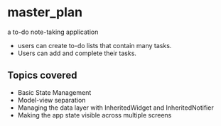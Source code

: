 # master_plan

a to-do note-taking application
- users can create to-do lists that contain many tasks. 
- Users can add and complete their tasks.

## Topics covered
- Basic State Management
- Model-view separation
- Managing the data layer with InheritedWidget and InheritedNotifier
- Making the app state visible across multiple screens